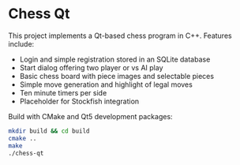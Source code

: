 # Chess Qt

This project implements a Qt-based chess program in C++.
Features include:

- Login and simple registration stored in an SQLite database
- Start dialog offering two player or vs AI play
- Basic chess board with piece images and selectable pieces
- Simple move generation and highlight of legal moves
- Ten minute timers per side
- Placeholder for Stockfish integration

Build with CMake and Qt5 development packages:

```bash
mkdir build && cd build
cmake ..
make
./chess-qt
```

